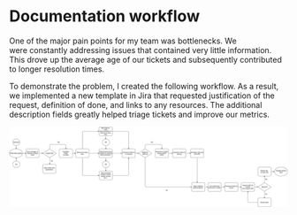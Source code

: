 # Documentation workflow

One of the major pain points for my team was bottlenecks. We were constantly addressing issues that contained very little information. This drove up the average age of our tickets and subsequently contributed to longer resolution times.

To demonstrate the problem, I created the following workflow. As a result, we implemented a new template in Jira that requested justification of the request, definition of done, and links to any resources. The additional description fields greatly helped triage tickets and improve our metrics. 

 ![Documentation workflow](https://github.com/coro121/documentation-samples/blob/main/assets/docs-workflow.JPG)
